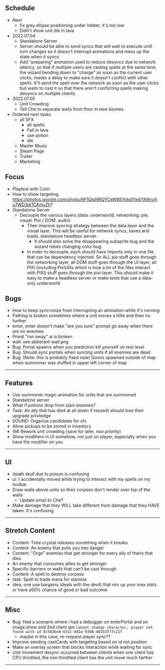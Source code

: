 ## Schedule
- Next
    - fix grey ellipse positioning under lobber, it's too low
    - Didn't show unit die in lava
- 2022.07.04
    - Standalone Server
    - Server should be able to send syncs that will wait to execute until turn changes so it doesn't interrupt animations and mess up the state when it syncs
    - Add "preparing" animation used to reduce desyncs due to network latency, so that if multiple users are casting spells at the same time, the wizard bending down to "charge" as soon as the current user clicks, masks a delay to make sure it doesn't conflict with other spells.  It'll send the spell over the network as soon as the user clicks but waits to cast it so that there aren't conflicting spells making desyncs on multiple clients.
- 2022.07.05
    - Unit Crowding
    - Tell Che to separate walls from floor in new biomes
- Ordered next tasks
    - all SFX
        - all spells
        - Fall in lava
        - use potion
        - die
    - Master Music
    - Steam Page
    - Trailer
    - Marketing
## Focus
- Playtest with Colin
- How to show targeting: https://photos.google.com/photo/AF1QipNRQYCeW85Yokd11e4YA9nyjhu7WD3qt1CAmvZh?
- Standalone Server
    - Decouple the various layers (data: underworld; networking: pie; visual: Pixi / DOM; audio)
        - Then improve syncing strategy between the data layer and the visual layer.  This will be useful for network syncs, saves and loads, standalone headless server.
            - It should also solve the disappearing subsprite bug and the wizard robes changing color bug.
        - In order to decouple, each should have imports only in one file that can be dependency injected.  So ALL pie stuff goes through the networking layer, all DOM stuff goes through the UI layer, all PIXI (including PixiUtils which is how a lot of the files interact with PIXI) stuff goes through the pixi layer.  This should make it easy to make a headless server or make tests that use a data-only underworld

## Bugs

- How to keep syncronize from interrupting an animation while it's running
- Pathing is broken sometimes where a unit moves a little and then no further
- enter, enter doesn't make "are you sure" prompt go away when there are no enemies.
- Priest "run away" ai is broken
- wall: see abberant-wall.png
- Bug: Portal spawns when you prediction kill yourself on test level
- Bug: Should sync portals when syncing units if all enemies are dead
- Bug: (Note: this is probably fixed now) Goons spawned outside of map when summoner was stuffed in upper left corner of map
---
## Features
- Use summoner magic animation for units that are summoned
- Standalone server
- What if potions drop from slain enemies?
- Task: An ally that has died at all (even if ressed) should lose their upgrade priviledge
- SOUND: Organize candidates for sfx
- Allow pickups to be stored in inventory
- (M) Rework unit crowding (save for later, non priority)
- Show modifiers in UI somehow, not just on player, especially when you have the modifier on you
---
## UI
- death skull due to poison is confusing
- ui: I accidentally moved while trying to interact with my spells on my toolbar
- Draw walls above units so their corpses don't render over top of the walls
    - Update email to Che?
- Make damage that they WILL take different from damage that they HAVE taken.  It's confusing
---
## Stretch Content
- Content: Time crystal releases something when it breaks
- Content: An enemy that pulls you into danger
- Content: "Orge" enemies that get stronger for every ally of theirs that dies
- An enemy that consumes allies to get stronger
- Specific barriers or walls that can't be cast through
- Content: A spell to destroy corpses
- task: Spell to trade mana for stamina
- idea; one use bargains (deals with the devil) that mix up your max stats.  or have a50% chance of good or bad outcome
---

## Misc
- Bug: Had a scenario where i had a debugger on enterPortal and on image.show
and 2nd client got `Cannot change character, player not found with id 8c502be8-631c-482a-9398-40155f77c21f`
    - maybe in this case, re-request player sync??
- Improve sending castCards with targeting based on id not position
- Make an overlay screen that blocks interaction while waiting for sync
- Unit movement desync occurred between clients when one client has CPU throttled, the non throttled client has the unit move much farther
---